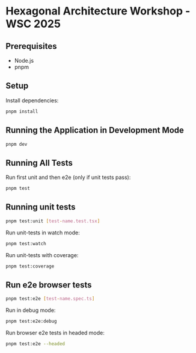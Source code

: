 # Hexagonal Architecture Workshop - WSC 2025

## Prerequisites
- Node.js
- pnpm

## Setup
Install dependencies:
```bash
pnpm install
```

## Running the Application in Development Mode
```bash
pnpm dev
```

## Running All Tests
Run first unit and then e2e (only if unit tests pass):
```bash
pnpm test
```

## Running unit tests
```bash
pnpm test:unit [test-name.test.tsx]
```
Run unit-tests in watch mode:
```bash
pnpm test:watch
```
Run unit-tests with coverage:
```bash
pnpm test:coverage
```

## Run e2e browser tests
```bash
pnpm test:e2e [test-name.spec.ts]
```
Run in debug mode:
```bash
pnpm test:e2e:debug
```
Run browser e2e tests in headed mode:
```bash
pnpm test:e2e --headed
```